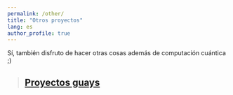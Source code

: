 ```yaml
---
permalink: /other/
title: "Otros proyectos"
lang: es
author_profile: true
---
```


Sí, también disfruto de hacer otras cosas además de computación cuántica ;)

> ## [Proyectos guays](https://xortroll.github.io/)
